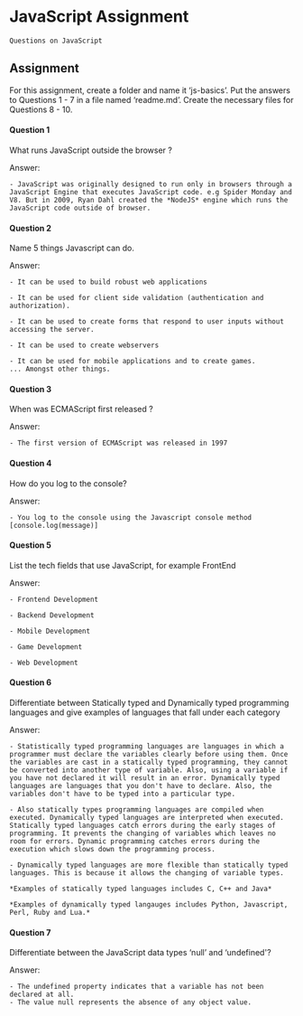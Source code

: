 # JavaScript Assignment

` Questions on JavaScript `

## Assignment
For this assignment, create a folder and name it ‘js-basics’. Put the answers to Questions 1 - 7 in a file named ‘readme.md’. Create the necessary files for Questions 8 - 10.

#### Question 1
What runs JavaScript outside the browser ?

Answer:

    - JavaScript was originally designed to run only in browsers through a JavaScript Engine that executes JavaScript code. e.g Spider Monday and V8. But in 2009, Ryan Dahl created the *NodeJS* engine which runs the JavaScript code outside of browser. 

#### Question 2
Name 5 things Javascript can do.

Answer:
    
    - It can be used to build robust web applications
    
    - It can be used for client side validation (authentication and authorization).
    
    - It can be used to create forms that respond to user inputs without accessing the server.
    
    - It can be used to create webservers
    
    - It can be used for mobile applications and to create games. 
    ... Amongst other things.

#### Question 3
When was ECMAScript first released ?

Answer:
    
    - The first version of ECMAScript was released in 1997

#### Question 4
How do you log to the console?

Answer:

    - You log to the console using the Javascript console method [console.log(message)]

#### Question 5
List the tech fields that use JavaScript, for example FrontEnd

Answer:
    
    - Frontend Development
    
    - Backend Development
    
    - Mobile Development
    
    - Game Development
    
    - Web Development

#### Question 6
Differentiate between Statically typed and Dynamically typed programming languages and give examples of languages that fall under each category

Answer:

    - Statistically typed programming languages are languages in which a programmer must declare the variables clearly before using them. Once the variables are cast in a statically typed programming, they cannot be converted into another type of variable. Also, using a variable if you have not declared it will result in an error. Dynamically typed languages are languages that you don't have to declare. Also, the variables don't have to be typed into a particular type.

    - Also statically types programming languages are compiled when executed. Dynamically typed languages are interpreted when executed. Statically typed languages catch errors during the early stages of programming. It prevents the changing of variables which leaves no room for errors. Dynamic programming catches errors during the execution which slows down the programming process.

    - Dynamically typed languages are more flexible than statically typed languages. This is because it allows the changing of variable types.

    *Examples of statically typed languages includes C, C++ and Java*

    *Examples of dynamically typed langauges includes Python, Javascript, Perl, Ruby and Lua.*

#### Question 7
Differentiate between the JavaScript data types ‘null’ and ‘undefined'?

Answer:
    
    - The undefined property indicates that a variable has not been declared at all. 
    - The value null represents the absence of any object value.
